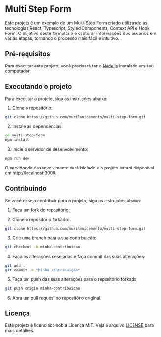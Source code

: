 # Multi Step Form

Este projeto é um exemplo de um Multi-Step Form criado utilizando as tecnologias React, Typescript, Styled Components, Context API e Hook Form. O objetivo deste formulário é capturar informações dos usuários em várias etapas, tornando o processo mais fácil e intuitivo.

## Pré-requisitos

Para executar este projeto, você precisará ter o [Node.js](https://nodejs.org/) instalado em seu computador.

## Executando o projeto

Para executar o projeto, siga as instruções abaixo:

1. Clone o repositório:

```bash
git clone https://github.com/murilonicemento/multi-step-form.git
```

2. Instale as dependências:

```bash
cd multi-step-form
npm install
```

3. Inicie o servidor de desenvolvimento:

```bash
npm run dev
```

O servidor de desenvolvimento será iniciado e o projeto estará disponível em http://localhost:3000.

## Contribuindo

Se você deseja contribuir para o projeto, siga as instruções abaixo:

1. Faça um fork do repositório:

2. Clone o repositório forkado:

```bash
git clone https://github.com/murilonicemento/multi-step-form.git
```

3. Crie uma branch para a sua contribuição:

```bash
git checkout -b minha-contribuicao
```

4. Faça as alterações desejadas e faça commit das suas alterações:

```bash
git add .
git commit -m "Minha contribuição"
```

5. Faça um push das suas alterações para o repositório forkado:

```bash
git push origin minha-contribuicao
```

6. Abra um pull request no repositório original.

## Licença

Este projeto é licenciado sob a Licença MIT. Veja o arquivo [LICENSE](LICENSE) para mais detalhes.
